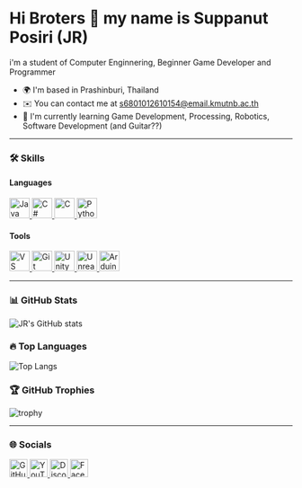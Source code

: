 Hi Broters 👋 my name is Suppanut Posiri (JR)
=========================================================================

i'm a student of Computer Enginnering, Beginner Game Developer and Programmer

* 🌍  I'm based in Prashinburi, Thailand  
* ✉️  You can contact me at [s6801012610154@email.kmutnb.ac.th](mailto:s6801012610154@email.kmutnb.ac.th)  
* 🧠  I'm currently learning Game Development, Processing, Robotics, Software Development (and Guitar??)

---

### 🛠️ Skills

#### Languages
<p align="left">
  <a href="https://www.oracle.com/java/" target="_blank" rel="noreferrer">
    <img src="https://raw.githubusercontent.com/danielcranney/readme-generator/main/public/icons/skills/java-colored.svg" alt="Java" title="Java" width="36" height="36" />
  </a>
  <a href="https://docs.microsoft.com/en-us/dotnet/csharp/" target="_blank" rel="noreferrer">
    <img src="https://raw.githubusercontent.com/danielcranney/readme-generator/main/public/icons/skills/csharp-colored.svg" alt="C#" title="C#" width="36" height="36" />
  </a>
  <a href="https://docs.microsoft.com/en-us/cpp/?view=msvc-170" target="_blank" rel="noreferrer">
    <img src="https://raw.githubusercontent.com/danielcranney/readme-generator/main/public/icons/skills/c-colored.svg" alt="C" title="C" width="36" height="36" />
  </a>
  <a href="https://www.python.org/" target="_blank" rel="noreferrer">
    <img src="https://raw.githubusercontent.com/danielcranney/readme-generator/main/public/icons/skills/python-colored.svg" alt="Python" title="Python" width="36" height="36" />
  </a>
</p>

#### Tools

<p align="left">
  <!-- VS Code -->
  <a href="https://code.visualstudio.com/" target="_blank" rel="noreferrer">
    <img src="https://cdn.jsdelivr.net/gh/devicons/devicon/icons/vscode/vscode-original.svg" alt="VS Code" title="VS Code" width="36" height="36"/>
  </a>


  <!-- Git -->
  <a href="https://git-scm.com/" target="_blank" rel="noreferrer">
    <img src="https://cdn.jsdelivr.net/gh/devicons/devicon/icons/git/git-original.svg" alt="Git" title="Git" width="36" height="36"/>
  </a>
  
  <!-- Unity -->
  <a href="https://unity.com/" target="_blank" rel="noreferrer">
    <img src="https://cdn.jsdelivr.net/gh/devicons/devicon/icons/unity/unity-original.svg" alt="Unity" title="Unity" width="36" height="36"/>
  </a>
  
  <!-- Unreal Engine -->
  <a href="https://www.unrealengine.com/" target="_blank" rel="noreferrer">
    <img src="https://cdn.jsdelivr.net/gh/devicons/devicon/icons/unrealengine/unrealengine-original.svg" alt="Unreal Engine" title="Unreal Engine" width="36" height="36"/>
  </a>
  
  <!-- Arduino IDE -->
  <a href="https://www.arduino.cc/en/software" target="_blank" rel="noreferrer">
    <img src="https://cdn.jsdelivr.net/gh/devicons/devicon/icons/arduino/arduino-original.svg" alt="Arduino IDE" title="Arduino IDE" width="36" height="36"/>
  </a>
</p>



---

### 📊 GitHub Stats
![JR's GitHub stats](https://github-readme-stats.vercel.app/api?username=JRsuppanut&show_icons=true&theme=radical)

### 🔥 Top Languages
![Top Langs](https://github-readme-stats.vercel.app/api/top-langs/?username=JRsuppanut&layout=compact&theme=radical)

### 🏆 GitHub Trophies
![trophy](https://github-profile-trophy.vercel.app/?username=JRsuppanut&theme=onedark)

---

### 🌐 Socials
<p align="left">
<a href="https://www.github.com/JRsuppanut" target="_blank" rel="noreferrer">
  <img src="https://raw.githubusercontent.com/danielcranney/readme-generator/main/public/icons/socials/github.svg" width="32" height="32" alt="GitHub" title="GitHub" />
</a>
<a href="https://www.youtube.com/@sara-r" target="_blank" rel="noreferrer">
  <img src="https://raw.githubusercontent.com/danielcranney/readme-generator/main/public/icons/socials/youtube.svg" width="32" height="32" alt="YouTube" title="YouTube" />
</a>
<a href="https://discord.com/users/sar4rr" target="_blank" rel="noreferrer">
  <img src="https://raw.githubusercontent.com/danielcranney/readme-generator/main/public/icons/socials/discord.svg" width="32" height="32" alt="Discord" title="Discord" />
</a>
<a href="https://www.facebook.com/Suppanut Posiri" target="_blank" rel="noreferrer">
  <img src="https://raw.githubusercontent.com/danielcranney/readme-generator/main/public/icons/socials/facebook.svg" width="32" height="32" alt="Facebook" title="Facebook" />
</a>
</p>
